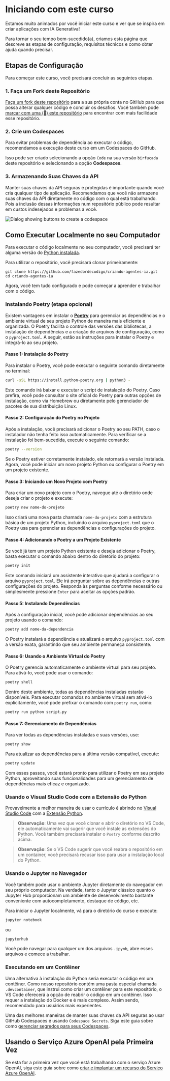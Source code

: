 # Iniciando com este curso

Estamos muito animados por você iniciar este curso e ver que se inspira em criar aplicações com IA Generativa!

Para tornar o seu tempo bem-sucedido(a), criamos esta página que descreve as etapas de configuração, requisitos técnicos e como obter ajuda quando precisar.

## Etapas de Configuração

Para começar este curso, você precisará concluir as seguintes etapas.

### 1. Faça um Fork deste Repositório

[Faça um fork deste repositório](https://github.com/fazedordecodigo/criando-agentes-ia/fork) para a sua própria conta no GitHub para que possa alterar qualquer código e concluir os desafios. Você também pode [marcar com uma (🌟) este repositório](https://docs.github.com/en/get-started/exploring-projects-on-github/saving-repositories-with-stars) para encontrar com mais facilidade esse repositório.

### 2. Crie um Codespaces

Para evitar problemas de dependência ao executar o código, recomendamos a execução deste curso em um Codespaces do GitHub.

Isso pode ser criado selecionando a opção `Code` na sua versão `birfucada` deste repositório e selecionando a opção **Codespaces**.

### 3. Armazenando Suas Chaves da API

Manter suas chaves da API seguras e protegidas é importante quando você cria qualquer tipo de aplicação. Recomendamos que você não armazene suas chaves da API diretamente no código com o qual está trabalhando. Pois a inclusão dessas informações num repositório público pode resultar em custos indesejados e problemas a você.

![Dialog showing buttons to create a codespace](./00-setup/images/who-will-pay.webp)

## Como Executar Localmente no seu Computador

Para executar o código localmente no seu computador, você precisará ter alguma versão do [Python instalada](https://www.python.org/downloads).

Para utilizar o repositório, você precisará clonar primeiramente:

```shell
git clone https://github.com/fazedordecodigo/criando-agentes-ia.git
cd criando-agentes-ia
```

Agora, você tem tudo configurado e pode começar a aprender e trabalhar com o código.

### Instalando Poetry (etapa opcional)

Existem vantagens em instalar o **[Poetry](https://python-poetry.org/docs/)** para gerenciar as dependências e o ambiente virtual de seu projeto Python de maneira mais eficiente e organizada. O Poetry facilita o controle das versões das bibliotecas, a instalação de dependências e a criação de arquivos de configuração, como o `pyproject.toml`. A seguir, estão as instruções para instalar o Poetry e integrá-lo ao seu projeto.

#### Passo 1: Instalação do Poetry

Para instalar o Poetry, você pode executar o seguinte comando diretamente no terminal:

```bash
curl -sSL https://install.python-poetry.org | python3 -
```

Este comando irá baixar e executar o script de instalação do Poetry. Caso prefira, você pode consultar o site oficial do Poetry para outras opções de instalação, como via Homebrew ou diretamente pelo gerenciador de pacotes de sua distribuição Linux.

#### Passo 2: Configuração do Poetry no Projeto

Após a instalação, você precisará adicionar o Poetry ao seu PATH, caso o instalador não tenha feito isso automaticamente. Para verificar se a instalação foi bem-sucedida, execute o seguinte comando:

```bash
poetry --version
```

Se o Poetry estiver corretamente instalado, ele retornará a versão instalada. Agora, você pode iniciar um novo projeto Python ou configurar o Poetry em um projeto existente.

#### Passo 3: Iniciando um Novo Projeto com Poetry

Para criar um novo projeto com o Poetry, navegue até o diretório onde deseja criar o projeto e execute:

```bash
poetry new nome-do-projeto
```

Isso criará uma nova pasta chamada `nome-do-projeto` com a estrutura básica de um projeto Python, incluindo o arquivo `pyproject.toml` que o Poetry usa para gerenciar as dependências e configurações do projeto.

#### Passo 4: Adicionando o Poetry a um Projeto Existente

Se você já tem um projeto Python existente e deseja adicionar o Poetry, basta executar o comando abaixo dentro do diretório do projeto:

```bash
poetry init
```

Este comando iniciará um assistente interativo que ajudará a configurar o arquivo `pyproject.toml`. Ele irá perguntar sobre as dependências e outras configurações do projeto. Responda às perguntas conforme necessário ou simplesmente pressione `Enter` para aceitar as opções padrão.

#### Passo 5: Instalando Dependências

Após a configuração inicial, você pode adicionar dependências ao seu projeto usando o comando:

```bash
poetry add nome-da-dependencia
```

O Poetry instalará a dependência e atualizará o arquivo `pyproject.toml` com a versão exata, garantindo que seu ambiente permaneça consistente.

#### Passo 6: Usando o Ambiente Virtual do Poetry

O Poetry gerencia automaticamente o ambiente virtual para seu projeto. Para ativá-lo, você pode usar o comando:

```bash
poetry shell
```

Dentro deste ambiente, todas as dependências instaladas estarão disponíveis. Para executar comandos no ambiente virtual sem ativá-lo explicitamente, você pode prefixar o comando com `poetry run`, como:

```bash
poetry run python script.py
```

#### Passo 7: Gerenciamento de Dependências

Para ver todas as dependências instaladas e suas versões, use:

```bash
poetry show
```

Para atualizar as dependências para a última versão compatível, execute:

```bash
poetry update
```

Com esses passos, você estará pronto para utilizar o Poetry em seu projeto Python, aproveitando suas funcionalidades para um gerenciamento de dependências mais eficaz e organizado.

### Usando o Visual Studio Code com a Extensão do Python

Provavelmente a melhor maneira de usar o currículo é abrindo no [Visual Studio Code](http://code.visualstudio.com/) com a [Extensão Python](https://marketplace.visualstudio.com/items?itemName=ms-python.python).

> **Observação**: Uma vez que você clonar e abrir o diretório no VS Code, ele automaticamente vai sugerir que você instale as extensões do Python. Você também precisará instalar o `Poetry` conforme descrito acima.

> **Observação**: Se o VS Code sugerir que você reabra o repositório em um container, você precisará recusar isso para usar a instalação local do Python. 

### Usando o Jupyter no Navegador

Você também pode usar o ambiente Jupyter diretamente do navegador em seu próprio computador. Na verdade, tanto o Jupyter clássico quanto o Jupyter Hub proporcionam um ambiente de desenvolvimento bastante conveniente com autocompletamento, destaque de código, etc.

Para iniciar o Jupyter localmente, vá para o diretório do curso e execute:

```bash
jupyter notebook
```

ou

```bash
jupyterhub
```

Você pode navegar para qualquer um dos arquivos `.ipynb`, abre esses arquivos e comece a trabalhar.

### Executando em um Contêiner

Uma alternativa à instalação do Python seria executar o código em um contêiner. Como nosso repositório contém uma pasta especial chamada `.devcontainer`, que instrui como criar um contêiner para este repositório, o VS Code oferecerá a opção de reabrir o código em um contêiner. Isso requer a instalação do Docker e é mais complexo. Assim sendo, recomendado para usuários mais experientes.

Uma das melhores maneiras de manter suas chaves da API seguras ao usar GitHub Codespaces é usando `Codespace Secrets`. Siga este guia sobre como [gerenciar segredos para seus Codespaces](https://docs.github.com/en/codespaces/managing-your-codespaces/managing-secrets-for-your-codespaces).


## Usando o Serviço Azure OpenAI pela Primeira Vez

Se esta for a primeira vez que você está trabalhando com o serviço Azure OpenAI, siga este guia sobre como [criar e implantar um recurso do Serviço Azure OpenAI](https://learn.microsoft.com/azure/ai-services/openai/how-to/create-resource?pivots=web-portal&WT.mc_id=academic-105485-koreyst).
